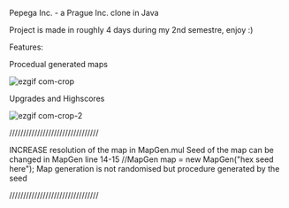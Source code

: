 Pepega Inc. - a Prague Inc. clone in Java

Project is made in roughly 4 days during my 2nd semestre, enjoy :)

Features:

Procedual generated maps

![ezgif com-crop](https://user-images.githubusercontent.com/75691419/215920215-166a07ca-a15a-4627-be69-b7d0e64ad887.gif)

Upgrades and Highscores

![ezgif com-crop-2](https://user-images.githubusercontent.com/75691419/215920456-91e2d1d9-1fd0-4de4-9213-f33312f73959.gif)

////////////////////////////////

INCREASE resolution of the map in MapGen.mul
Seed of the map can be changed in MapGen line 14-15
    //MapGen map = new MapGen("hex seed here");
Map generation is not randomised but procedure generated by the seed

////////////////////////////////
